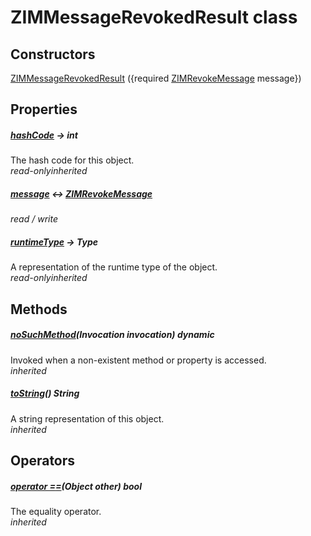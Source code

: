 


# ZIMMessageRevokedResult class













## Constructors

[ZIMMessageRevokedResult](../zego_uikit_prebuilt_live_audio_room/ZIMMessageRevokedResult/ZIMMessageRevokedResult.md) ({required [ZIMRevokeMessage](../zego_uikit_prebuilt_live_audio_room/ZIMRevokeMessage-class.md) message})

   


## Properties

##### [hashCode](../zego_uikit_prebuilt_live_audio_room/ZIMMessageRevokedResult/hashCode.md) &#8594; int



The hash code for this object.  
_<span class="feature">read-only</span><span class="feature">inherited</span>_



##### [message](../zego_uikit_prebuilt_live_audio_room/ZIMMessageRevokedResult/message.md) &#8596; [ZIMRevokeMessage](../zego_uikit_prebuilt_live_audio_room/ZIMRevokeMessage-class.md)



  
_<span class="feature">read / write</span>_



##### [runtimeType](../zego_uikit_prebuilt_live_audio_room/ZIMMessageRevokedResult/runtimeType.md) &#8594; Type



A representation of the runtime type of the object.  
_<span class="feature">read-only</span><span class="feature">inherited</span>_





## Methods

##### [noSuchMethod](../zego_uikit_prebuilt_live_audio_room/ZIMMessageRevokedResult/noSuchMethod.md)(Invocation invocation) dynamic



Invoked when a non-existent method or property is accessed.  
_<span class="feature">inherited</span>_



##### [toString](../zego_uikit_prebuilt_live_audio_room/ZIMMessageRevokedResult/toString.md)() String



A string representation of this object.  
_<span class="feature">inherited</span>_





## Operators

##### [operator ==](../zego_uikit_prebuilt_live_audio_room/ZIMMessageRevokedResult/operator_equals.md)(Object other) bool



The equality operator.  
_<span class="feature">inherited</span>_















